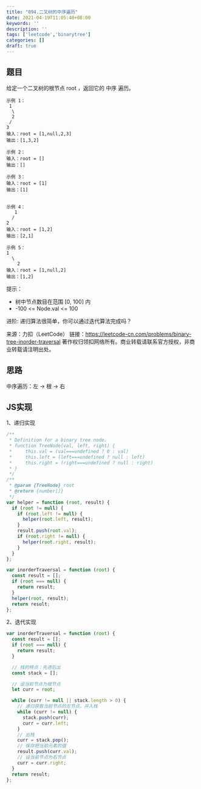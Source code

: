 ```yaml
---
title: "094.二叉树的中序遍历"
date: 2021-04-19T11:05:40+08:00
keywords: ''
description: ''
tags: ['leetcode','binarytree']
categories: []
draft: true
---
```


## 题目

给定一个二叉树的根节点 root ，返回它的 中序 遍历。

```
示例 1：
 1
  \
  2
 /
3  
输入：root = [1,null,2,3]
输出：[1,3,2]

示例 2：
输入：root = []
输出：[]

示例 3：
输入：root = [1]
输出：[1]


示例 4：
   1
  / 
2
输入：root = [1,2]
输出：[2,1]

示例 5：
1 
  \ 
    2
输入：root = [1,null,2]
输出：[1,2]
```

提示：

- 树中节点数目在范围 [0, 100] 内
- -100 <= Node.val <= 100
 

进阶: 递归算法很简单，你可以通过迭代算法完成吗？

来源：力扣（LeetCode）
链接：https://leetcode-cn.com/problems/binary-tree-inorder-traversal
著作权归领扣网络所有。商业转载请联系官方授权，非商业转载请注明出处。

## 思路

中序遍历：左 -> 根 -> 右

## JS实现

1、递归实现

```javascript
/**
 * Definition for a binary tree node.
 * function TreeNode(val, left, right) {
 *     this.val = (val===undefined ? 0 : val)
 *     this.left = (left===undefined ? null : left)
 *     this.right = (right===undefined ? null : right)
 * }
 */
/**
 * @param {TreeNode} root
 * @return {number[]}
 */
var helper = function (root, result) {
  if (root != null) {
    if (root.left != null) {
      helper(root.left, result);
    }
    result.push(root.val);
    if (root.right != null) {
      helper(root.right, result);
    }
  }
};

var inorderTraversal = function (root) {
  const result = [];
  if (root === null) {
    return result;
  }
  helper(root, result);
  return result;
};
```

2、迭代实现

```javascript
var inorderTraversal = function (root) {
  const result = [];
  if (root === null) {
    return result;
  }

  // 栈的特点：先进后出
  const stack = [];

  // 设当前节点为根节点
  let curr = root;

  while (curr != null || stack.length > 0) {
    // 递归获取当前节点的左节点，并入栈
    while (curr != null) {
      stack.push(curr);
      curr = curr.left;
    }
    // 出栈
    curr = stack.pop();
    // 保存把当前元素的值
    result.push(curr.val);
    // 设当前节点为右节点
    curr = curr.right;
  }
  return result;
};
```

